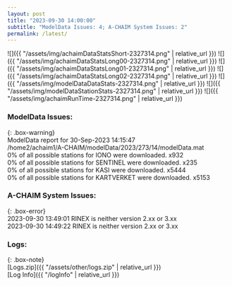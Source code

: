 ```yaml
---
layout: post
title: "2023-09-30 14:00:00"
subtitle: "ModelData Issues: 4; A-CHAIM System Issues: 2"
permalink: /latest/
---
```


![]({{ "/assets/img/achaimDataStatsShort-2327314.png" | relative_url }})
![]({{ "/assets/img/achaimDataStatsLong00-2327314.png" | relative_url }})
![]({{ "/assets/img/achaimDataStatsLong01-2327314.png" | relative_url }})
![]({{ "/assets/img/achaimDataStatsLong02-2327314.png" | relative_url }})
![]({{ "/assets/img/modelDataDataStats-2327314.png" | relative_url }})
![]({{ "/assets/img/modelDataStationStats-2327314.png" | relative_url }})
![]({{ "/assets/img/achaimRunTime-2327314.png" | relative_url }})


### ModelData Issues:  
  
{: .box-warning}  
 ModelData report for 30-Sep-2023 14:15:47   
 /home2/achaim1/A-CHAIM/modelData/2023/273/14/modelData.mat   
 0% of all possible stations for IONO were downloaded. x932   
 0% of all possible stations for SENTINEL were downloaded. x235   
 0% of all possible stations for KASI were downloaded. x5444   
 0% of all possible stations for KARTVERKET were downloaded. x5153   
  
### A-CHAIM System Issues:  
  
{: .box-error}  
2023-09-30 13:49:01 RINEX is neither version 2.xx or 3.xx  
2023-09-30 14:49:22 RINEX is neither version 2.xx or 3.xx  

### Logs:  
  
{: .box-note}  
[Logs.zip]({{ "/assets/other/logs.zip" | relative_url }})  
[Log Info]({{ "/logInfo" | relative_url }})  
